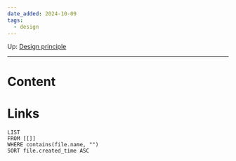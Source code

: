 ```yaml
---
date_added: 2024-10-09
tags:
  - design
---
```

Up: [Design principle](Design%20principle.md)
___
# Content
# Links
```dataview
LIST
FROM [[]]
WHERE contains(file.name, "")
SORT file.created_time ASC
```
